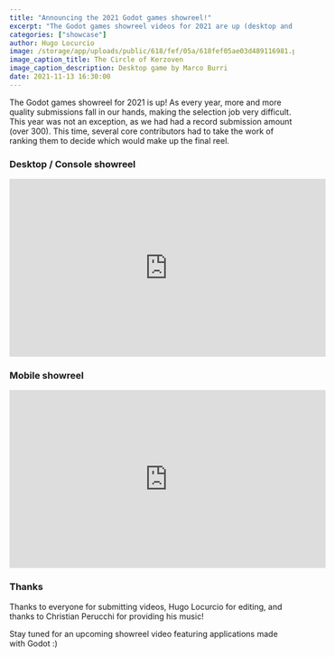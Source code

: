 ```yaml
---
title: "Announcing the 2021 Godot games showreel!"
excerpt: "The Godot games showreel videos for 2021 are up (desktop and mobile)!"
categories: ["showcase"]
author: Hugo Locurcio
image: /storage/app/uploads/public/618/fef/05a/618fef05ae03d489116981.png
image_caption_title: The Circle of Kerzoven
image_caption_description: Desktop game by Marco Burri
date: 2021-11-13 16:30:00
---
```


The Godot games showreel for 2021 is up! As every year, more and more quality submissions fall in our hands, making the selection job very difficult. This year was not an exception, as we had had a record submission amount (over 300). This time, several core contributors had to take the work of ranking them to decide which would make up the final reel.

### Desktop / Console showreel

<iframe width="560" height="315" src="https://www.youtube-nocookie.com/embed/iAceTF0yE7I" title="YouTube video player" frameborder="0" allow="accelerometer; autoplay; clipboard-write; encrypted-media; gyroscope; picture-in-picture" allowfullscreen></iframe>

### Mobile showreel

<iframe width="560" height="315" src="https://www.youtube-nocookie.com/embed/BhwMSfX-8iw" title="YouTube video player" frameborder="0" allow="accelerometer; autoplay; clipboard-write; encrypted-media; gyroscope; picture-in-picture" allowfullscreen></iframe>

### Thanks

Thanks to everyone for submitting videos, Hugo Locurcio for editing, and thanks to Christian Perucchi for providing his music!

Stay tuned for an upcoming showreel video featuring applications made with Godot :)
